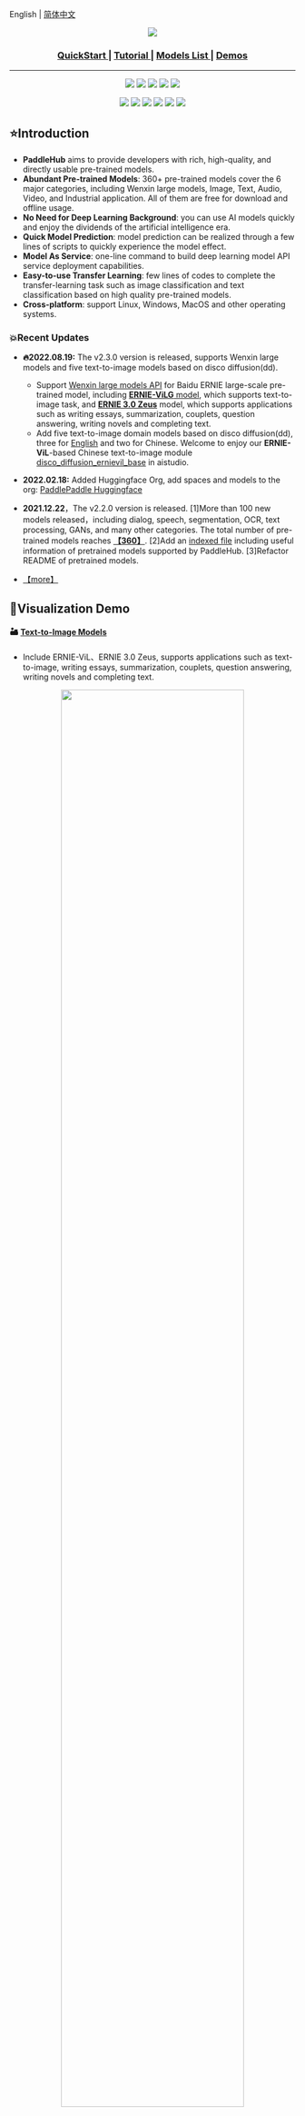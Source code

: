 English | [简体中文](README_ch.md)

<p align="center">
 <img src="./docs/imgs/paddlehub_logo.jpg" align="middle">
<p align="center">
<div align="center">  
  <h3> <a href=#QuickStart> QuickStart </a> | <a href="https://paddlehub.readthedocs.io/en/release-v2.1"> Tutorial </a> | <a href="./modules"> Models List </a> | <a href="https://www.paddlepaddle.org.cn/hub"> Demos </a> </h3>
</div>

------------------------------------------------------------------------------------------

<p align="center">
    <a href="./LICENSE"><img src="https://img.shields.io/badge/license-Apache%202-dfd.svg"></a>
    <a href="https://github.com/PaddlePaddle/PaddleHub/releases"><img src="https://img.shields.io/github/v/release/PaddlePaddle/PaddleHub?color=ffa"></a>
    <a href=""><img src="https://img.shields.io/badge/python-3.6.2+-aff.svg"></a>
    <a href=""><img src="https://img.shields.io/badge/os-linux%2C%20win%2C%20mac-pink.svg"></a>
    <a href=""><img src="https://img.shields.io/pypi/format/paddlehub?color=c77"></a>
</p>
<p align="center">
    <a href="https://github.com/PaddlePaddle/PaddleHub/graphs/contributors"><img src="https://img.shields.io/github/contributors/PaddlePaddle/PaddleHub?color=9ea"></a>
    <a href="https://github.com/PaddlePaddle/PaddleHub/commits"><img src="https://img.shields.io/github/commit-activity/m/PaddlePaddle/PaddleHub?color=3af"></a>
    <a href="https://pypi.org/project/paddlehub/"><img src="https://img.shields.io/pypi/dm/paddlehub?color=9cf"></a>
    <a href="https://github.com/PaddlePaddle/PaddleHub/issues"><img src="https://img.shields.io/github/issues/PaddlePaddle/PaddleHub?color=9cc"></a>
    <a href="https://github.com/PaddlePaddle/PaddleHub/stargazers"><img src="https://img.shields.io/github/stars/PaddlePaddle/PaddleHub?color=ccf"></a>
    <a href="https://huggingface.co/PaddlePaddle"><img src="https://img.shields.io/badge/%F0%9F%A4%97-Hugging%20Face-blue"></a>
</p>



## ⭐Introduction
- **PaddleHub** aims to provide developers with rich, high-quality, and directly usable pre-trained models.
- **Abundant Pre-trained Models**: 360+ pre-trained models cover the 6 major categories, including Wenxin large models, Image, Text, Audio, Video, and Industrial application. All of them are free for download and offline usage.
- **No Need for Deep Learning Background**: you can use AI models quickly and enjoy the dividends of the artificial intelligence era.
- **Quick Model Prediction**: model prediction can be realized through a few lines of scripts to quickly experience the model effect.
- **Model As Service**: one-line command to build deep learning model API service deployment capabilities.
- **Easy-to-use Transfer Learning**: few lines of codes to complete the transfer-learning task such as image classification and text classification based on high quality pre-trained models.
- **Cross-platform**: support Linux, Windows, MacOS and other operating systems.

### 💥Recent Updates
- **🔥2022.08.19:** The v2.3.0 version is released, supports Wenxin large models and five text-to-image models based on disco diffusion(dd).
  - Support [Wenxin large models API](https://wenxin.baidu.com/moduleApi) for Baidu ERNIE large-scale pre-trained model, including [**ERNIE-ViLG** model](https://aistudio.baidu.com/aistudio/projectdetail/4445016), which supports text-to-image task, and [**ERNIE 3.0 Zeus**](https://aistudio.baidu.com/aistudio/projectdetail/4445054) model, which supports applications such as writing essays, summarization, couplets, question answering, writing novels and completing text.
  - Add five text-to-image domain models based on disco diffusion(dd), three for [English](https://aistudio.baidu.com/aistudio/projectdetail/4444984) and two for Chinese. Welcome to enjoy our **ERNIE-ViL**-based Chinese text-to-image module [disco_diffusion_ernievil_base](https://aistudio.baidu.com/aistudio/projectdetail/4444998) in aistudio.
- **2022.02.18:** Added Huggingface Org, add spaces and models to the org: [PaddlePaddle Huggingface](https://huggingface.co/PaddlePaddle)
- **2021.12.22**，The v2.2.0 version is released. [1]More than 100 new models released，including dialog, speech, segmentation, OCR, text processing, GANs, and many other categories. The total number of pre-trained models reaches [**【360】**](https://www.paddlepaddle.org.cn/hublist). [2]Add an [indexed file](./modules/README.md) including useful information of pretrained models supported by PaddleHub. [3]Refactor README of pretrained models.

- [【more】](./docs/docs_en/release.md)




## 🌈Visualization Demo


#### 🏜️ [Text-to-Image Models](https://www.paddlepaddle.org.cn/hubdetail?name=ernie_vilg&en_category=TextToImage)
- Include ERNIE-ViL、ERNIE 3.0 Zeus, supports applications such as text-to-image, writing essays, summarization, couplets, question answering, writing novels and completing text.
<div align="center">
<img src="https://user-images.githubusercontent.com/22424850/185588578-e2d1216b-e797-458d-bc6b-0ccb8e1bd1b9.png"  width = "80%"  />
</div>

#### 👓 [Computer Vision Models](./modules#Image)
<div align="center">
<img src="./docs/imgs/Readme_Related/Image_all.gif"  width = "530" height = "400" />
</div>


- Many thanks to CopyRight@[PaddleOCR](https://github.com/PaddlePaddle/PaddleOCR)、[PaddleDetection](https://github.com/PaddlePaddle/PaddleDetection)、[PaddleGAN](https://github.com/PaddlePaddle/PaddleGAN)、[AnimeGAN](https://github.com/TachibanaYoshino/AnimeGANv2)、[openpose](https://github.com/CMU-Perceptual-Computing-Lab/openpose)、[PaddleSeg](https://github.com/PaddlePaddle/PaddleSeg)、[Zhengxia Zou](https://github.com/jiupinjia/SkyAR)、[PaddleClas](https://github.com/PaddlePaddle/PaddleClas) for the pre-trained models, you can try to train your models with them.


#### 🎤 [Natural Language Processing Models](./modules#Text)
<div align="center">
<img src="./docs/imgs/Readme_Related/Text_all.gif"  width = "640" height = "240" />
</div>

- Many thanks to CopyRight@[ERNIE](https://github.com/PaddlePaddle/ERNIE)、[LAC](https://github.com/baidu/LAC)、[DDParser](https://github.com/baidu/DDParser)for the pre-trained models, you can try to train your models with them.



#### 🎧 [Speech Models](./modules#Audio)
- ASR speech recognition algorithm, multiple algorithms are available.
- The speech recognition effect is as follows:
<div align="center">
<table>
    <thead>
        <tr>
            <th width=250> Input Audio  </th>
            <th width=550> Recognition Result  </th>
        </tr>
    </thead>
    <tbody>
        <tr>
            <td align = "center">
            <a href="https://paddlespeech.bj.bcebos.com/PaddleAudio/en.wav" rel="nofollow">
                    <img align="center" src="./docs/imgs/Readme_Related/audio_icon.png" width=250 ></a><br>
            </td>
            <td >I knocked at the door on the ancient side of the building.</td>
            </tr>
            <tr>
            <td align = "center">
            <a href="https://paddlespeech.bj.bcebos.com/PaddleAudio/zh.wav" rel="nofollow">
                    <img align="center" src="./docs/imgs/Readme_Related/audio_icon.png" width=250></a><br>
            </td>
            <td>我认为跑步最重要的就是给我带来了身体健康。</td>
        </tr>
    </tbody>
</table>
</div>

- TTS speech synthesis algorithm, multiple algorithms are available.
- Input: `Life was like a box of chocolates, you never know what you're gonna get.`
- The synthesis effect is as follows:
<div align="center">
<table>
    <thead>
    </thead>
    <tbody>
        <tr>
            <th>deepvoice3 </th>
            <th>fastspeech </th>
            <th>transformer</th>
        </tr>
        <tr>
            <th>
            <a href="https://paddlehub.bj.bcebos.com/resources/deepvoice3_ljspeech-0.wav">
            <img src="./docs/imgs/Readme_Related/audio_icon.png" width=250 /></a><br>
            </th>
            <th>
            <a href="https://paddlehub.bj.bcebos.com/resources/fastspeech_ljspeech-0.wav">
            <img src="./docs/imgs/Readme_Related/audio_icon.png" width=250 /></a><br>
            </th>
            <th>
            <a href="https://paddlehub.bj.bcebos.com/resources/transformer_tts_ljspeech-0.wav">
            <img src="./docs/imgs/Readme_Related/audio_icon.png" width=250 /></a><br>
            </th>
        </tr>
    </tbody>
</table>
</div>

- Many thanks to CopyRight@[PaddleSpeech](https://github.com/PaddlePaddle/PaddleSpeech) for the pre-trained models, you can try to train your models with PaddleSpeech.

#### 📽️ [Video Models](./modules#Video)
- Short video classification trained via large-scale video datasets, supports 3000+ tag types prediction for short Form Videos.
- Many thanks to CopyRight@[PaddleVideo](https://github.com/PaddlePaddle/PaddleVideo) for the pre-trained model, you can try to train your models with PaddleVideo.
- `Example: Input a short video of swimming, the algorithm can output the result of "swimming"`
<div align="center">
<img src="./docs/imgs/Readme_Related/Text_Video.gif"  width = "400" height = "400" />
</div>

### ⭐ Thanks for Your Star ⭐
- All the above pre-trained models are all **open source and free**, and the number of models is continuously updated. Welcome **⭐Star⭐** to pay attention.
<div align="center">
<a href="https://github.com/PaddlePaddle/PaddleHub/stargazers">
    <img src="./docs/imgs/Readme_Related/star_en.png"  width = "411" height = "100" /></a>  
</div>

<a name="Welcome_joinus"></a>

## 🍻Welcome to join PaddleHub technical group

- If you have any questions during the use of the model, you can join the official WeChat group to get more efficient questions and answers, and fully communicate with developers from all walks of life. We look forward to your joining.
<div align="center">
<img src="./docs/imgs/joinus.PNG"  width = "200" height = "200" />
</div>  
- please add WeChat above and send "Hub" to the robot, the robot will invite you to join the group automatically.

<a name="QuickStart"></a>
## ✈️QuickStart

#### 🚁The installation of required components.
```python
# install paddlepaddle with gpu
# !pip install --upgrade paddlepaddle-gpu

# or install paddlepaddle with cpu
!pip install --upgrade paddlepaddle

# install paddlehub
!pip install --upgrade paddlehub
```

#### 🛫The simplest cases of Chinese word segmentation.

```python
import paddlehub as hub

lac = hub.Module(name="lac")
test_text = ["今天是个好天气。"]

results = lac.cut(text=test_text, use_gpu=False, batch_size=1, return_tag=True)
print(results)
#{'word': ['今天', '是', '个', '好天气', '。'], 'tag': ['TIME', 'v', 'q', 'n', 'w']}
```
#### 🛰️The simplest command of deploying lac service.
</div>

```python
!hub serving start -m lac
```

- 📣More model description, please refer [Models List](https://www.paddlepaddle.org.cn/hublist)

- 📣More API for transfer learning, please refer [Tutorial](https://paddlehub.readthedocs.io/en/release-v2.1/transfer_learning_index.html)

<a name="License"></a>
## 📚License
The release of this project is certified by the <a href="./LICENSE">Apache 2.0 license</a>.

<a name="Contribution"></a>
## 👨‍👨‍👧‍👦Contribution

<p align="center">
    <a href="https://github.com/nepeplwu"><img src="https://avatars.githubusercontent.com/u/45024560?v=4" width=75 height=75></a>
    <a href="https://github.com/Steffy-zxf"><img src="https://avatars.githubusercontent.com/u/48793257?v=4" width=75 height=75></a>
    <a href="https://github.com/ZeyuChen"><img src="https://avatars.githubusercontent.com/u/1371212?v=4" width=75 height=75></a>
    <a href="https://github.com/ShenYuhan"><img src="https://avatars.githubusercontent.com/u/28444161?v=4" width=75 height=75></a>
    <a href="https://github.com/kinghuin"><img src="https://avatars.githubusercontent.com/u/11913168?v=4" width=75 height=75></a>
    <a href="https://github.com/grasswolfs"><img src="https://avatars.githubusercontent.com/u/23690325?v=4" width=75 height=75></a>
    <a href="https://github.com/haoyuying"><img src="https://avatars.githubusercontent.com/u/35907364?v=4" width=75 height=75></a>
    <a href="https://github.com/sjtubinlong"><img src="https://avatars.githubusercontent.com/u/2063170?v=4" width=75 height=75></a>
    <a href="https://github.com/KPatr1ck"><img src="https://avatars.githubusercontent.com/u/22954146?v=4" width=75 height=75></a>
    <a href="https://github.com/jm12138"><img src="https://avatars.githubusercontent.com/u/15712990?v=4" width=75 height=75></a>
    <a href="https://github.com/DesmonDay"><img src="https://avatars.githubusercontent.com/u/20554008?v=4" width=75 height=75></a>
    <a href="https://github.com/chunzhang-hub"><img src="https://avatars.githubusercontent.com/u/63036966?v=4" width=75 height=75></a>
    <a href="https://github.com/rainyfly"><img src="https://avatars.githubusercontent.com/u/22424850?v=4" width=75 height=75></a>
    <a href="https://github.com/adaxiadaxi"><img src="https://avatars.githubusercontent.com/u/58928121?v=4" width=75 height=75></a>
    <a href="https://github.com/linjieccc"><img src="https://avatars.githubusercontent.com/u/40840292?v=4" width=75 height=75></a>
    <a href="https://github.com/linshuliang"><img src="https://avatars.githubusercontent.com/u/15993091?v=4" width=75 height=75></a>
    <a href="https://github.com/eepgxxy"><img src="https://avatars.githubusercontent.com/u/15946195?v=4" width=75 height=75></a>
    <a href="https://github.com/paopjian"><img src="https://avatars.githubusercontent.com/u/20377352?v=4" width=75 height=75></a>
    <a href="https://github.com/zbp-xxxp"><img src="https://avatars.githubusercontent.com/u/58476312?v=4" width=75 height=75></a>
    <a href="https://github.com/houj04"><img src="https://avatars.githubusercontent.com/u/35131887?v=4" width=75 height=75></a>
    <a href="https://github.com/Wgm-Inspur"><img src="https://avatars.githubusercontent.com/u/89008682?v=4" width=75 height=75></a>
    <a href="https://github.com/AK391"><img src="https://avatars.githubusercontent.com/u/81195143?v=4" width=75 height=75></a>
    <a href="https://github.com/apps/dependabot"><img src="https://avatars.githubusercontent.com/in/29110?v=4" width=75 height=75></a>
    <a href="https://github.com/dxxxp"><img src="https://avatars.githubusercontent.com/u/15886898?v=4" width=75 height=75></a>
    <a href="https://github.com/jianganbai"><img src="https://avatars.githubusercontent.com/u/50263321?v=4" width=75 height=75></a>
    <a href="https://github.com/1084667371"><img src="https://avatars.githubusercontent.com/u/50902619?v=4" width=75 height=75></a>
    <a href="https://github.com/Channingss"><img src="https://avatars.githubusercontent.com/u/12471701?v=4" width=75 height=75></a>
    <a href="https://github.com/Austendeng"><img src="https://avatars.githubusercontent.com/u/16330293?v=4" width=75 height=75></a>
    <a href="https://github.com/BurrowsWang"><img src="https://avatars.githubusercontent.com/u/478717?v=4" width=75 height=75></a>
    <a href="https://github.com/cqvu"><img src="https://avatars.githubusercontent.com/u/37096589?v=4" width=75 height=75></a>
    <a href="https://github.com/DeepGeGe"><img src="https://avatars.githubusercontent.com/u/51083814?v=4" width=75 height=75></a>
    <a href="https://github.com/Haijunlv"><img src="https://avatars.githubusercontent.com/u/28926237?v=4" width=75 height=75></a>
    <a href="https://github.com/holyseven"><img src="https://avatars.githubusercontent.com/u/13829174?v=4" width=75 height=75></a>
    <a href="https://github.com/MRXLT"><img src="https://avatars.githubusercontent.com/u/16594411?v=4" width=75 height=75></a>
    <a href="https://github.com/cclauss"><img src="https://avatars.githubusercontent.com/u/3709715?v=4" width=75 height=75></a>
    <a href="https://github.com/hu-qi"><img src="https://avatars.githubusercontent.com/u/17986122?v=4" width=75 height=75></a>
    <a href="https://github.com/itegel"><img src="https://avatars.githubusercontent.com/u/8164474?v=4" width=75 height=75></a>
    <a href="https://github.com/jayhenry"><img src="https://avatars.githubusercontent.com/u/4285375?v=4" width=75 height=75></a>
    <a href="https://github.com/hlmu"><img src="https://avatars.githubusercontent.com/u/30133236?v=4" width=75 height=75></a>
    <a href="https://github.com/shinichiye"><img src="https://avatars.githubusercontent.com/u/76040149?v=4" width=75 height=75></a>
    <a href="https://github.com/will-jl944"><img src="https://avatars.githubusercontent.com/u/68210528?v=4" width=75 height=75></a>
    <a href="https://github.com/yma-admin"><img src="https://avatars.githubusercontent.com/u/40477813?v=4" width=75 height=75></a>
    <a href="https://github.com/zl1271"><img src="https://avatars.githubusercontent.com/u/22902089?v=4" width=75 height=75></a>
    <a href="https://github.com/brooklet"><img src="https://avatars.githubusercontent.com/u/1585799?v=4" width=75 height=75></a>
    <a href="https://github.com/wj-Mcat"><img src="https://avatars.githubusercontent.com/u/10242208?v=4" width=75 height=75></a>
</p>

We welcome you to contribute code to PaddleHub, and thank you for your feedback.

* Many thanks to [肖培楷](https://github.com/jm12138), Contributed to street scene cartoonization, portrait cartoonization, gesture key point recognition, sky replacement, depth estimation, portrait segmentation and other modules
* Many thanks to [Austendeng](https://github.com/Austendeng) for fixing the SequenceLabelReader
* Many thanks to [cclauss](https://github.com/cclauss) optimizing travis-ci check
* Many thanks to [奇想天外](http://www.cheerthink.com/)，Contributed a demo of mask detection
* Many thanks to [mhlwsk](https://github.com/mhlwsk)，Contributed the repair sequence annotation prediction demo
* Many thanks to [zbp-xxxp](https://github.com/zbp-xxxp)，Contributed modules for viewing pictures and writing poems
* Many thanks to [zbp-xxxp](https://github.com/zbp-xxxp) and [七年期限](https://github.com/1084667371),Jointly contributed to the Mid-Autumn Festival Special Edition Module
* Many thanks to [livingbody](https://github.com/livingbody)，Contributed models for style transfer based on PaddleHub's capabilities and Mid-Autumn Festival WeChat Mini Program
* Many thanks to [BurrowsWang](https://github.com/BurrowsWang) for fixing Markdown table display problem
* Many thanks to [huqi](https://github.com/hu-qi) for fixing readme typo
* Many thanks to [parano](https://github.com/parano) [cqvu](https://github.com/cqvu) [deehrlic](https://github.com/deehrlic) for contributing this feature in PaddleHub
* Many thanks to [paopjian](https://github.com/paopjian) for correcting the wrong website address [#1424](https://github.com/PaddlePaddle/PaddleHub/issues/1424)
* Many thanks to [Wgm-Inspur](https://github.com/Wgm-Inspur) for correcting the demo errors in readme, and updating the RNN illustration in the text classification and sequence labeling demo
* Many thanks to [zl1271](https://github.com/zl1271) for fixing serving docs typo
* Many thanks to [AK391](https://github.com/AK391) for adding the webdemo of UGATIT and deoldify models in Hugging Face spaces
* Many thanks to [itegel](https://github.com/itegel) for fixing quick start docs typo
* Many thanks to [AK391](https://github.com/AK391) for adding the webdemo of Photo2Cartoon model in Hugging Face spaces
